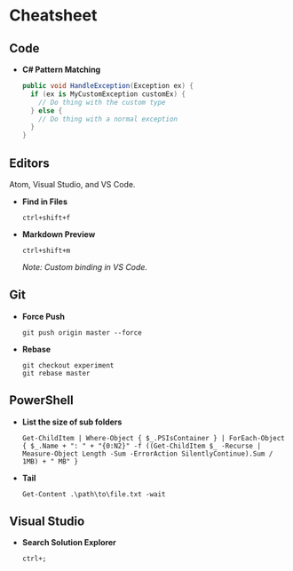 # Cheatsheet

## Code

- **C# Pattern Matching**

  ```c#
  public void HandleException(Exception ex) {
    if (ex is MyCustomException customEx) {
      // Do thing with the custom type
    } else {
      // Do thing with a normal exception
    }
  }
  ```

## Editors

Atom, Visual Studio, and VS Code.

- **Find in Files**

  `ctrl+shift+f`

- **Markdown Preview**

  `ctrl+shift+m`

  *Note: Custom binding in VS Code.*

## Git

- **Force Push**

  ```
  git push origin master --force
  ```

- **Rebase**

  ```
  git checkout experiment
  git rebase master
  ```

## PowerShell

- **List the size of sub folders**

  ```
  Get-ChildItem | Where-Object { $_.PSIsContainer } | ForEach-Object { $_.Name + ": " + "{0:N2}" -f ((Get-ChildItem $_ -Recurse | Measure-Object Length -Sum -ErrorAction SilentlyContinue).Sum / 1MB) + " MB" }
  ```

- **Tail**

  ```
  Get-Content .\path\to\file.txt -wait
  ```

## Visual Studio

- **Search Solution Explorer**

  `ctrl+;`
